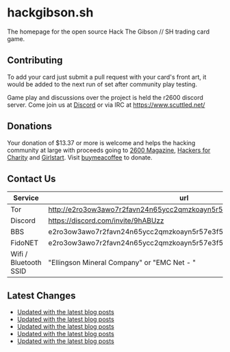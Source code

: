 # hackgibson.sh
The homepage for the open source Hack The Gibson // SH trading card game.


## Contributing

To add your card just submit a pull request with your card's front art, it would be added to the next run of set after community play testing.

Game play and discussions over the project is held the r2600 discord server. Come join us at [Discord](https://discord.com/invite/9hABUzz) or via IRC at https://www.scuttled.net/


## Donations

Your donation of $13.37 or more is welcome and helps the hacking community at large with proceeds going to [2600 Magazine](https://2600.com/), [Hackers for Charity](https://hackersforcharity.org) and [Girlstart](https://girlstart.org).  Visit [buymeacoffee](https://www.buymeacoffee.com/hackgibson.sh) to donate.


## Contact Us

Service | url
-|-
Tor | http://e2ro3ow3awo7r2favn24n65ycc2qmzkoayn5r57e3f56nvjwdcgg32ad.onion
Discord | https://discord.com/invite/9hABUzz
BBS | e2ro3ow3awo7r2favn24n65ycc2qmzkoayn5r57e3f56nvjwdcgg32ad.onion:23
FidoNET | e2ro3ow3awo7r2favn24n65ycc2qmzkoayn5r57e3f56nvjwdcgg32ad.onion:24554
Wifi / Bluetooth SSID | "Ellingson Mineral Company" or "EMC Net - <fidonet address>"

## Latest Changes
<!-- BLOG-POST-LIST:START -->
- [Updated with the latest blog posts](https://github.com/DFW2600/hackgibson.sh/commit/384ed48e52e424c9603de078674fe65ab4f91b81)
- [Updated with the latest blog posts](https://github.com/DFW2600/hackgibson.sh/commit/281c71fb084c25b8adb335753e60e37c845b29e5)
- [Updated with the latest blog posts](https://github.com/DFW2600/hackgibson.sh/commit/56a3873df0becaf8092e3db282e9db512a545da6)
- [Updated with the latest blog posts](https://github.com/DFW2600/hackgibson.sh/commit/e0cb77830fdaaf1c95986dcf6c7c935f0f152e24)
- [Updated with the latest blog posts](https://github.com/DFW2600/hackgibson.sh/commit/9e58c44dca4ff541f8889be5e1ac3c4ce12b1487)
<!-- BLOG-POST-LIST:END -->
